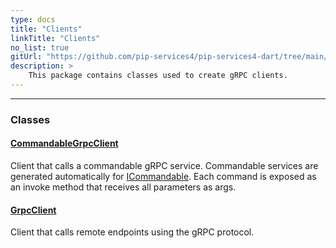 ```yaml
---
type: docs
title: "Clients"
linkTitle: "Clients"
no_list: true
gitUrl: "https://github.com/pip-services4/pip-services4-dart/tree/main/pip-services4-grpc-dart"
description: >
    This package contains classes used to create gRPC clients.
---
```

---
<div class="module-body"> 

### Classes

#### [CommandableGrpcClient](commandable_grpc_client)
Client that calls a commandable gRPC service.
Commandable services are generated automatically for [ICommandable](../../commons/commands/icommandable). Each command is exposed as an invoke method that receives all parameters as args.

#### [GrpcClient](grpc_client)
Client that calls remote endpoints using the gRPC protocol.


</div>


